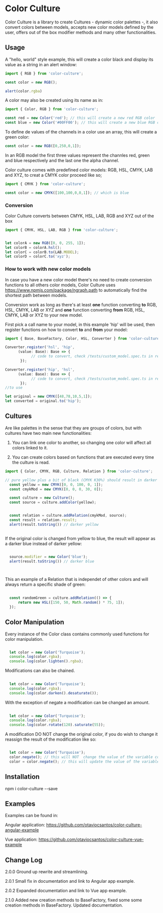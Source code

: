 # Color Culture

Color Culture is a library to create Cultures - dynamic color palettes -, it also convert colors between models, accepts new color models defined by the user, offers out of the box modifier methods and many other functionalities.



## Usage

A "hello, world" style example, this will create a color black and display its value as a string in an alert window:
```ts
import { RGB } from 'color-culture';

const color = new RGB();

alert(color.rgba)
```

A color may also be created using its name as in:
```ts
import { Color, RGB } from 'color-culture';

const red = new Color('red'); // this will create a new red RGB color
const blue = new Color('#00FF00'); // this will create a new blue RGB color
```


To define de values of the channels in a color use an array, this will create a green color:
```ts
const color = new RGB([0,250,0,1]);
```

In an RGB model the first three values represent the channles red, green and blue respectively and the last one the alpha channel.

Color culture comes with predefined color models: RGB, HSL, CMYK, LAB and XYZ, to creat a CMYK color proceed like so;
```ts
import { CMYK } from 'color-culture';

const color = new CMYK([100,100,0,0,1]); // which is blue
```

### Conversion

Color Culture converts between CMYK, HSL, LAB, RGB and XYZ out of the box
```ts
import { CMYK, HSL, LAB, RGB } from 'color-culture';


let colorA = new RGB([0, 0, 255, 1]);
let colorB = colorA.hsl();
let colorC = colorB.to(LAB.MODEL);
let colorD = colorC.to('xyz');
```

### How to work with new color models

In case you have a new color model there's no need to create conversion functions to all others color models, Color Culture uses https://www.npmjs.com/package/ngraph.path to automatically find the shortest path between models.

Conversion work as long as there's at least **one** function converting **to** RGB, HSL, CMYK, LAB or XYZ and **one** function converting **from** RGB, HSL, CMYK, LAB or XYZ to your new model.

First pick a call name to your model, in this example 'hip' will be used, then register functions on how to convert **to** and **from** your model:
```ts
import { Base, BaseFactory, Color, HSL, Converter } from 'color-culture';

Converter.register('hsl', 'hip',
      (value: Base): Base => { 
            // code to convert, check /tests/custom_model.spec.ts in repository for the full example
       }); 

Converter.register('hip', 'hsl',
      (value: Base): Base => { 
            // code to convert, check /tests/custom_model.spec.ts in repository for the full example
       }); 
//to use

let original = new CMYK([48,78,10,5,1]);
let converted = original.to('hip');
```

## Cultures
Are like palettes in the sense that they are groups of colors, but with cultures have two main new functionalities:

1. You can link one color to another, so changing one color will affect all colors linked to it.

2. You can create colors based on functions that are executed every time the culture is read.

```ts
import { Color, CMYK, RGB, Culture, Relation } from 'color-culture';

// pure yellow plus a bit of black (CMYK K30%) should result in darker CMYK yellow
  const yellow = new CMYK([0, 0, 100, 0, 1]);
  const cmykMod = new CMYK([0, 0, 0, 30, 0]);

  const culture = new Culture();
  const source = culture.addColor(yellow);


  const relation = culture.addRelation(cmykMod, source);
  const result = relation.result;
  alert(result.toString()) // darker yellow
  

```

If the original color is changed from yellow to blue, the result will appear as a darker blue instead of darker yellow:

```ts

  source.modifier = new Color('blue');
  alert(result.toString()) // darker blue

  
```

This an example of a Relation that is independet of other colors and will always return a specific shade of green:
```ts
  
  const randomGreen = culture.addRelation(() => {
      return new HSL([150, 50, Math.random() * 75, 1]);
  });


```

## Color Manipulation

Every instance of the Color class contains commonly used functions for color manipulation.

```ts

  let color = new Color('Turquoise');
  console.log(color.rgba);
  console.log(color.lighten().rgba);

```
  

Modifications can also be chained.

```ts
 
  let color = new Color('Turquoise');
  console.log(color.rgba);
  console.log(color.darken().desaturate());

```
  

With the exception of negate a modification can be changed an amount.

```ts
 
  let color = new Color('Turquoise');
  console.log(color.rgba); 
  console.log(color.rotate(120).saturate(55));

```
  

A modification DO NOT change the original color, if you do wish to change it reassign the result of the modification like so:

```ts

  let color = new Color('Turquoise');
  color.negate(); // this will NOT  change the value of the variable color
  color = color.negate(); // this will update the value of the variable color

```
  


## Installation

npm i color-culture --save


## Examples
Examples can be found in:

Angular application: https://github.com/otaviocsantos/color-culture-angular-example

Vue application: https://github.com/otaviocsantos/color-culture-vue-example


## Change Log

2.0.0 Ground up rewrite and streamlining.

2.0.1 Small fix in documentation and link to Angular app example.

2.0.2 Expanded documentation and link to Vue app example.

2.1.0 Added new creation methods to BaseFactory, fixed some some creation methods in BaseFactory. Updated documentation.
